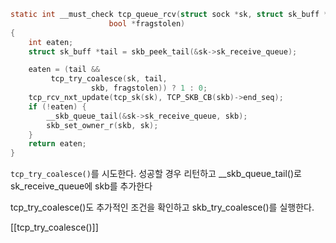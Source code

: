```c
static int __must_check tcp_queue_rcv(struct sock *sk, struct sk_buff *skb,
				      bool *fragstolen)
{
	int eaten;
	struct sk_buff *tail = skb_peek_tail(&sk->sk_receive_queue);

	eaten = (tail &&
		 tcp_try_coalesce(sk, tail,
				  skb, fragstolen)) ? 1 : 0;
	tcp_rcv_nxt_update(tcp_sk(sk), TCP_SKB_CB(skb)->end_seq);
	if (!eaten) {
		__skb_queue_tail(&sk->sk_receive_queue, skb);
		skb_set_owner_r(skb, sk);
	}
	return eaten;
}
```

`tcp_try_coalesce()`를 시도한다. 성공할 경우 리턴하고
\_\_skb_queue_tail()로 sk_receive_queue에 skb를 추가한다

tcp_try_coalesce()도 추가적인 조건을 확인하고 skb_try_coalesce()를 실행한다. 

[[tcp_try_coalesce()]]
